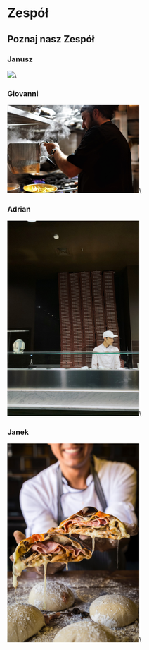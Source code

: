 # Zespół


## Poznaj nasz Zespół


### Janusz
<img src="img/benu-marinescu-e6ZOmEfNHLM-unsplash.jpg" width="300px">\

### Giovanni
<img src="img/rashid-khreiss-3fZGScw-WMQ-unsplash.jpg" width="300px">\

### Adrian
<img src="img/kama-tulkibayeva-IN-R5QAq5HA-unsplash.jpg" width="300px">\

### Janek
<img src="img/roberto-valdivia-rcUw6b4iYe0-unsplash.jpg" width="300px">\
